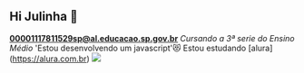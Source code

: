 ## Hi Julinha 👋
**00001117811529sp@al.educacao.sp.gov.br**
_Cursando a 3ª serie do Ensino Médio_
'Estou desenvolvendo um javascript'😻
Estou estudando [alura] (https://alura.com.br)
![](https://media1.tenor.com/m/e_Da8yf4Y74AAAAC/charlie-brown-snoopy.gif)
